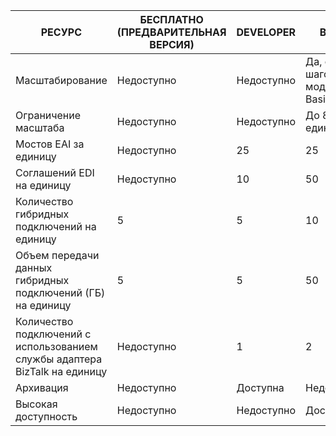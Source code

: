 |РЕСУРС|БЕСПЛАТНО (ПРЕДВАРИТЕЛЬНАЯ ВЕРСИЯ)|DEVELOPER|BASIC|СТАНДАРТ|PREMIUM|
|---|---|---|---|---|---|
|Масштабирование|Недоступно|Недоступно|Да, с шагом в 1 модуль Basic |Да, с шагом в 1 модуль Standard |Да, с шагом в 1 модуль Premium |
|Ограничение масштаба|Недоступно|Недоступно|До 8 единиц |До 8 единиц |До 8 единиц|
|Мостов EAI за единицу|Недоступно|25|25|125|500|
|Соглашений EDI на единицу|Недоступно|10|50|250|1000|
|Количество гибридных подключений на единицу|5|5|10|50|100|
|Объем передачи данных гибридных подключений (ГБ) на единицу|5|5|50|250|500|
|Количество подключений с использованием службы адаптера BizTalk на единицу|Недоступно|1|2|5|25|
|Архивация|Недоступно|Доступна|Недоступно|Недоступно|Доступна|
|Высокая доступность |Недоступно|Недоступно|Доступна|Доступна|Доступна|

<!---HONumber=Oct15_HO3-->